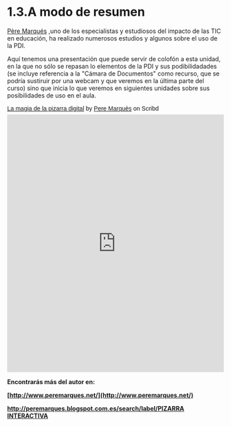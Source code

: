 # 1.3.A modo de resumen

[Père Marqués](http://www.ite.educacion.es/es/comunicaciones-ii-congreso/mesas-redondas/216-el-docente-20-pere-marques-graells) ,uno de los especialistas y estudiosos del impacto de las TIC en educación, ha realizado numerosos estudios y algunos sobre el uso de la PDI.

Aquí tenemos una presentación que puede servir de colofón a esta unidad, en la que no sólo se repasan lo elementos de la PDI y sus podibilidadades (se incluye referencia a la "Cámara de Documentos" como recurso, que se podría sustiruir por una webcam y que veremos en la última parte del curso) sino que inicia lo que veremos en siguientes unidades sobre sus posibilidades de uso en el aula.

<p  style=" margin: 12px auto 6px auto; font-family: Helvetica,Arial,Sans-serif; font-style: normal; font-variant: normal; font-weight: normal; font-size: 14px; line-height: normal; font-size-adjust: none; font-stretch: normal; -x-system-font: none; display: block;">   <a title="View La magia de la pizarra digital  on Scribd" href="https://www.scribd.com/presentation/62638523/La-magia-de-la-pizarra-digital#from_embed"  style="text-decoration: underline;" >La magia de la pizarra digital</a> by <a title="View Pere Marquès's profile on Scribd" href="https://es.scribd.com/user/92441214/Pere-Marques#from_embed"  style="text-decoration: underline;" >Pere Marquès</a> on Scribd</p><iframe class="scribd_iframe_embed" title="La magia de la pizarra digital " src="https://www.scribd.com/embeds/62638523/content?start_page=1&view_mode=scroll&access_key=key-19s8edvprxxek0n5qz5y&show_recommendations=true" data-auto-height="false" data-aspect-ratio="0.75" scrolling="no" id="doc_23767" width="100%" height="600" frameborder="0"></iframe>

**Encontrarás más del autor en:**

**[http://www.peremarques.net/](http://www.peremarques.net/)**

[****http://peremarques.blogspot.com.es/search/label/PIZARRA INTERACTIVA****](http://peremarques.blogspot.com.es/search/label/PIZARRA%20INTERACTIVA)

